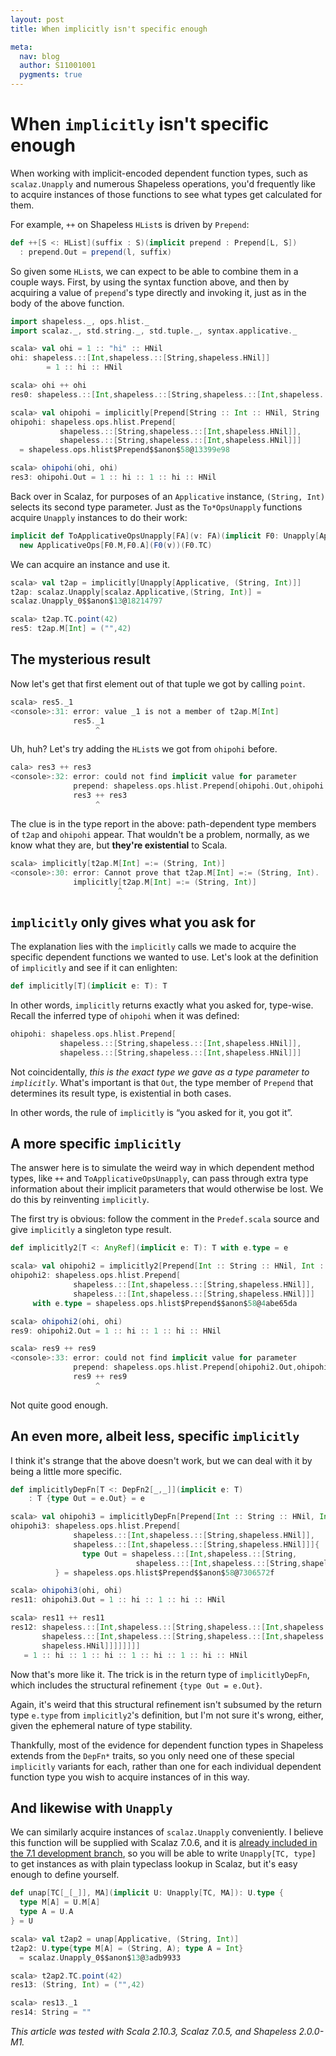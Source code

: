 ```yaml
---
layout: post
title: When implicitly isn't specific enough

meta:
  nav: blog
  author: S11001001
  pygments: true
---
```


When `implicitly` isn't specific enough
=======================================

When working with implicit-encoded dependent function types, such as
`scalaz.Unapply` and numerous Shapeless operations, you'd frequently
like to acquire instances of those functions to see what types get
calculated for them.

For example, `++` on Shapeless `HList`s is driven by `Prepend`:

```scala
def ++[S <: HList](suffix : S)(implicit prepend : Prepend[L, S])
  : prepend.Out = prepend(l, suffix)
```

So given some `HList`s, we can expect to be able to combine them in a
couple ways.  First, by using the syntax function above, and then by
acquiring a value of `prepend`'s type directly and invoking it, just
as in the body of the above function.

```scala
import shapeless._, ops.hlist._
import scalaz._, std.string._, std.tuple._, syntax.applicative._

scala> val ohi = 1 :: "hi" :: HNil
ohi: shapeless.::[Int,shapeless.::[String,shapeless.HNil]]
        = 1 :: hi :: HNil

scala> ohi ++ ohi
res0: shapeless.::[Int,shapeless.::[String,shapeless.::[Int,shapeless.::[String,shapeless.HNil]]]] = 1 :: hi :: 1 :: hi :: HNil

scala> val ohipohi = implicitly[Prepend[String :: Int :: HNil, String :: Int :: HNil]]
ohipohi: shapeless.ops.hlist.Prepend[
           shapeless.::[String,shapeless.::[Int,shapeless.HNil]],
           shapeless.::[String,shapeless.::[Int,shapeless.HNil]]]
  = shapeless.ops.hlist$Prepend$$anon$58@13399e98

scala> ohipohi(ohi, ohi)
res3: ohipohi.Out = 1 :: hi :: 1 :: hi :: HNil
```

Back over in Scalaz, for purposes of an `Applicative` instance,
`(String, Int)` selects its second type parameter.  Just as the
`To*OpsUnapply` functions acquire `Unapply` instances to do their
work:

```scala
implicit def ToApplicativeOpsUnapply[FA](v: FA)(implicit F0: Unapply[Applicative, FA]) =
  new ApplicativeOps[F0.M,F0.A](F0(v))(F0.TC)
```

We can acquire an instance and use it.

```scala
scala> val t2ap = implicitly[Unapply[Applicative, (String, Int)]]
t2ap: scalaz.Unapply[scalaz.Applicative,(String, Int)] =
scalaz.Unapply_0$$anon$13@18214797

scala> t2ap.TC.point(42)
res5: t2ap.M[Int] = ("",42)
```

The mysterious result
---------------------

Now let's get that first element out of that tuple we got by calling
`point`.

```scala
scala> res5._1
<console>:31: error: value _1 is not a member of t2ap.M[Int]
              res5._1
                   ^
```

Uh, huh?  Let's try adding the `HList`s we got from `ohipohi` before.

```scala
cala> res3 ++ res3
<console>:32: error: could not find implicit value for parameter
              prepend: shapeless.ops.hlist.Prepend[ohipohi.Out,ohipohi.Out]
              res3 ++ res3
                   ^
```

The clue is in the type report in the above: path-dependent type
members of `t2ap` and `ohipohi` appear.  That wouldn't be a problem,
normally, as we know what they are, but **they're existential** to
Scala.

```scala
scala> implicitly[t2ap.M[Int] =:= (String, Int)]
<console>:30: error: Cannot prove that t2ap.M[Int] =:= (String, Int).
              implicitly[t2ap.M[Int] =:= (String, Int)]
                        ^
```

`implicitly` only gives what you ask for
----------------------------------------

The explanation lies with the `implicitly` calls we made to acquire
the specific dependent functions we wanted to use.  Let's look at the
definition of `implicitly` and see if it can enlighten:

```scala
def implicitly[T](implicit e: T): T
```

In other words, `implicitly` returns exactly what you asked for,
type-wise.  Recall the inferred type of `ohipohi` when it was defined:

```scala
ohipohi: shapeless.ops.hlist.Prepend[
           shapeless.::[String,shapeless.::[Int,shapeless.HNil]],
           shapeless.::[String,shapeless.::[Int,shapeless.HNil]]]
```

Not coincidentally, *this is the exact type we gave as a type
parameter to `implicitly`*.  What's important is that `Out`, the type
member of `Prepend` that determines its result type, is existential in
both cases.

In other words, the rule of `implicitly` is “you asked for it, you got
it”.

A more specific `implicitly`
----------------------------

The answer here is to simulate the weird way in which dependent method
types, like `++` and `ToApplicativeOpsUnapply`, can pass through extra
type information about their implicit parameters that would otherwise
be lost.  We do this by reinventing `implicitly`.

The first try is obvious: follow the comment in the `Predef.scala`
source and give `implicitly` a singleton type result.

```scala
def implicitly2[T <: AnyRef](implicit e: T): T with e.type = e

scala> val ohipohi2 = implicitly2[Prepend[Int :: String :: HNil, Int :: String :: HNil]]
ohipohi2: shapeless.ops.hlist.Prepend[
              shapeless.::[Int,shapeless.::[String,shapeless.HNil]],
              shapeless.::[Int,shapeless.::[String,shapeless.HNil]]]
     with e.type = shapeless.ops.hlist$Prepend$$anon$58@4abe65da

scala> ohipohi2(ohi, ohi)
res9: ohipohi2.Out = 1 :: hi :: 1 :: hi :: HNil

scala> res9 ++ res9
<console>:33: error: could not find implicit value for parameter
              prepend: shapeless.ops.hlist.Prepend[ohipohi2.Out,ohipohi2.Out]
              res9 ++ res9
                   ^
```

Not quite good enough.

An even more, albeit less, specific `implicitly`
------------------------------------------------

I think it's strange that the above doesn't work, but we can deal with
it by being a little more specific.

```scala
def implicitlyDepFn[T <: DepFn2[_,_]](implicit e: T)
    : T {type Out = e.Out} = e

scala> val ohipohi3 = implicitlyDepFn[Prepend[Int :: String :: HNil, Int :: String :: HNil]]
ohipohi3: shapeless.ops.hlist.Prepend[
              shapeless.::[Int,shapeless.::[String,shapeless.HNil]],
              shapeless.::[Int,shapeless.::[String,shapeless.HNil]]]{
                type Out = shapeless.::[Int,shapeless.::[String,
                            shapeless.::[Int,shapeless.::[String,shapeless.HNil]]]]
          } = shapeless.ops.hlist$Prepend$$anon$58@7306572f

scala> ohipohi3(ohi, ohi)
res11: ohipohi3.Out = 1 :: hi :: 1 :: hi :: HNil

scala> res11 ++ res11
res12: shapeless.::[Int,shapeless.::[String,shapeless.::[Int,shapeless.::[String,
       shapeless.::[Int,shapeless.::[String,shapeless.::[Int,shapeless.::[String,
       shapeless.HNil]]]]]]]]
   = 1 :: hi :: 1 :: hi :: 1 :: hi :: 1 :: hi :: HNil
```

Now that's more like it.  The trick is in the return type of
`implicitlyDepFn`, which includes the structural refinement `{type Out
= e.Out}`.

Again, it's weird that this structural refinement isn't subsumed by
the return type `e.type` from `implicitly2`'s definition, but I'm not
sure it's wrong, either, given the ephemeral nature of type stability.

Thankfully, most of the evidence for dependent function types in
Shapeless extends from the `DepFn*` traits, so you only need one of
these special `implicitly` variants for each, rather than one for each
individual dependent function type you wish to acquire instances of in
this way.

And likewise with `Unapply`
---------------------------

We can similarly acquire instances of `scalaz.Unapply` conveniently.
I believe this function will be supplied with Scalaz 7.0.6, and it is
[already included in the 7.1 development branch](https://github.com/scalaz/scalaz/pull/621),
so you will be able to write `Unapply[TC, type]` to get instances as
with plain typeclass lookup in Scalaz, but it's easy enough to define
yourself.

```scala
def unap[TC[_[_]], MA](implicit U: Unapply[TC, MA]): U.type {
  type M[A] = U.M[A]
  type A = U.A
} = U

scala> val t2ap2 = unap[Applicative, (String, Int)]
t2ap2: U.type{type M[A] = (String, A); type A = Int} 
  = scalaz.Unapply_0$$anon$13@3adb9933

scala> t2ap2.TC.point(42)
res13: (String, Int) = ("",42)

scala> res13._1
res14: String = ""
```

*This article was tested with Scala 2.10.3, Scalaz 7.0.5, and
Shapeless 2.0.0-M1.*
